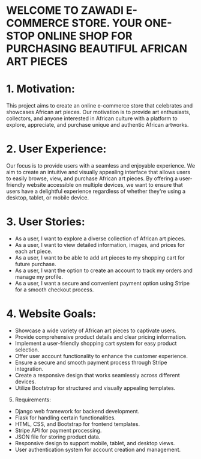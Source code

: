 # WELCOME TO ZAWADI E-COMMERCE STORE. YOUR ONE-STOP ONLINE SHOP FOR PURCHASING BEAUTIFUL AFRICAN ART PIECES

# 1. Motivation:

This project aims to create an online e-commerce store that celebrates and showcases African art pieces. Our motivation is to provide art enthusiasts, collectors, and anyone interested in African culture with a platform to explore, appreciate, and purchase unique and authentic African artworks.

# 2. User Experience:

Our focus is to provide users with a seamless and enjoyable experience. We aim to create an intuitive and visually appealing interface that allows users to easily browse, view, and purchase African art pieces. By offering a user-friendly website accessible on multiple devices, we want to ensure that users have a delightful experience regardless of whether they're using a desktop, tablet, or mobile device.

# 3. User Stories:

- As a user, I want to explore a diverse collection of African art pieces.
- As a user, I want to view detailed information, images, and prices for each art piece.
- As a user, I want to be able to add art pieces to my shopping cart for future purchase.
- As a user, I want the option to create an account to track my orders and manage my profile.
- As a user, I want a secure and convenient payment option using Stripe for a smooth checkout process.

# 4. Website Goals:

- Showcase a wide variety of African art pieces to captivate users.
- Provide comprehensive product details and clear pricing information.
- Implement a user-friendly shopping cart system for easy product selection.
- Offer user account functionality to enhance the customer experience.
- Ensure a secure and smooth payment process through Stripe integration.
- Create a responsive design that works seamlessly across different devices.
- Utilize Bootstrap for structured and visually appealing templates.

5. Requirements:

- Django web framework for backend development.
- Flask for handling certain functionalities.
- HTML, CSS, and Bootstrap for frontend templates.
- Stripe API for payment processing.
- JSON file for storing product data.
- Responsive design to support mobile, tablet, and desktop views.
- User authentication system for account creation and management.